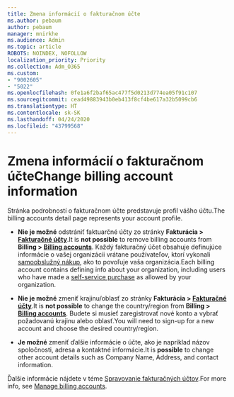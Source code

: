 ```yaml
---
title: Zmena informácií o fakturačnom účte
ms.author: pebaum
author: pebaum
manager: mnirkhe
ms.audience: Admin
ms.topic: article
ROBOTS: NOINDEX, NOFOLLOW
localization_priority: Priority
ms.collection: Adm_O365
ms.custom:
- "9002605"
- "5022"
ms.openlocfilehash: 0fe1a6f2baf65ac477f5d0213d774ea05f91c107
ms.sourcegitcommit: cead49883943b0eb413f8cf4be617a32b5099cb6
ms.translationtype: HT
ms.contentlocale: sk-SK
ms.lasthandoff: 04/24/2020
ms.locfileid: "43799568"
---
```

# <a name="change-billing-account-information"></a><span data-ttu-id="ee548-102">Zmena informácií o fakturačnom účte</span><span class="sxs-lookup"><span data-stu-id="ee548-102">Change billing account information</span></span>

<span data-ttu-id="ee548-103">Stránka podrobností o fakturačnom účte predstavuje profil vášho účtu.</span><span class="sxs-lookup"><span data-stu-id="ee548-103">The billing accounts detail page represents your account profile.</span></span>

- <span data-ttu-id="ee548-104">**Nie je možné** odstrániť faktuarčné účty zo stránky **Fakturácia > [Fakturačné účty](https://go.microsoft.com/fwlink/p/?linkid=2084771)**.</span><span class="sxs-lookup"><span data-stu-id="ee548-104">It is **not possible** to remove billing accounts from **Billing > [Billing accounts](https://go.microsoft.com/fwlink/p/?linkid=2084771)**.</span></span> <span data-ttu-id="ee548-105">Každý fakturačný účet obsahuje definujúce informácie o vašej organizácii vrátane používateľov, ktorí vykonali [samoobslužný nákup](https://docs.microsoft.com/microsoft-365/commerce/subscriptions/manage-self-service-purchases-admins), ako to povoľuje vaša organizácia.</span><span class="sxs-lookup"><span data-stu-id="ee548-105">Each billing account contains defining info about your organization, including users who have made a [self-service purchase](https://docs.microsoft.com/microsoft-365/commerce/subscriptions/manage-self-service-purchases-admins) as allowed by your organization.</span></span> 

- <span data-ttu-id="ee548-106">**Nie je možné** zmeniť krajinu/oblasť zo stránky **Fakturácia > [Fakturačné účty](https://go.microsoft.com/fwlink/p/?linkid=2084771)**.</span><span class="sxs-lookup"><span data-stu-id="ee548-106">It is **not possible** to change the country/region from **Billing > [Billing accounts](https://go.microsoft.com/fwlink/p/?linkid=2084771)**.</span></span> <span data-ttu-id="ee548-107">Budete si musieť zaregistrovať nové konto a vybrať požadovanú krajinu alebo oblasť.</span><span class="sxs-lookup"><span data-stu-id="ee548-107">You will need to sign-up for a new account and choose the desired country/region.</span></span> 

- <span data-ttu-id="ee548-108">**Je možné** zmeniť ďalšie informácie o účte, ako je napríklad názov spoločnosti, adresa a kontaktné informácie.</span><span class="sxs-lookup"><span data-stu-id="ee548-108">It is **possible** to change other account details such as Company Name, Address, and contact information.</span></span> 

<span data-ttu-id="ee548-109">Ďalšie informácie nájdete v téme [Spravovanie fakturačných účtov](https://docs.microsoft.com/microsoft-365/commerce/manage-billing-accounts).</span><span class="sxs-lookup"><span data-stu-id="ee548-109">For more info, see [Manage billing accounts](https://docs.microsoft.com/microsoft-365/commerce/manage-billing-accounts).</span></span> 

